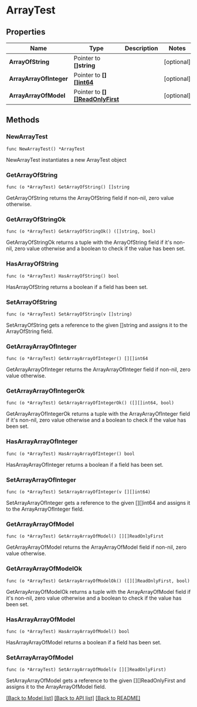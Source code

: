 # ArrayTest

## Properties

Name | Type | Description | Notes
------------ | ------------- | ------------- | -------------
**ArrayOfString** | Pointer to **[]string** |  | [optional] 
**ArrayArrayOfInteger** | Pointer to [**[][]int64**](array.md) |  | [optional] 
**ArrayArrayOfModel** | Pointer to [**[][]ReadOnlyFirst**](array.md) |  | [optional] 

## Methods

### NewArrayTest

`func NewArrayTest() *ArrayTest`

NewArrayTest instantiates a new ArrayTest object

### GetArrayOfString

`func (o *ArrayTest) GetArrayOfString() []string`

GetArrayOfString returns the ArrayOfString field if non-nil, zero value otherwise.

### GetArrayOfStringOk

`func (o *ArrayTest) GetArrayOfStringOk() ([]string, bool)`

GetArrayOfStringOk returns a tuple with the ArrayOfString field if it's non-nil, zero value otherwise
and a boolean to check if the value has been set.

### HasArrayOfString

`func (o *ArrayTest) HasArrayOfString() bool`

HasArrayOfString returns a boolean if a field has been set.

### SetArrayOfString

`func (o *ArrayTest) SetArrayOfString(v []string)`

SetArrayOfString gets a reference to the given []string and assigns it to the ArrayOfString field.

### GetArrayArrayOfInteger

`func (o *ArrayTest) GetArrayArrayOfInteger() [][]int64`

GetArrayArrayOfInteger returns the ArrayArrayOfInteger field if non-nil, zero value otherwise.

### GetArrayArrayOfIntegerOk

`func (o *ArrayTest) GetArrayArrayOfIntegerOk() ([][]int64, bool)`

GetArrayArrayOfIntegerOk returns a tuple with the ArrayArrayOfInteger field if it's non-nil, zero value otherwise
and a boolean to check if the value has been set.

### HasArrayArrayOfInteger

`func (o *ArrayTest) HasArrayArrayOfInteger() bool`

HasArrayArrayOfInteger returns a boolean if a field has been set.

### SetArrayArrayOfInteger

`func (o *ArrayTest) SetArrayArrayOfInteger(v [][]int64)`

SetArrayArrayOfInteger gets a reference to the given [][]int64 and assigns it to the ArrayArrayOfInteger field.

### GetArrayArrayOfModel

`func (o *ArrayTest) GetArrayArrayOfModel() [][]ReadOnlyFirst`

GetArrayArrayOfModel returns the ArrayArrayOfModel field if non-nil, zero value otherwise.

### GetArrayArrayOfModelOk

`func (o *ArrayTest) GetArrayArrayOfModelOk() ([][]ReadOnlyFirst, bool)`

GetArrayArrayOfModelOk returns a tuple with the ArrayArrayOfModel field if it's non-nil, zero value otherwise
and a boolean to check if the value has been set.

### HasArrayArrayOfModel

`func (o *ArrayTest) HasArrayArrayOfModel() bool`

HasArrayArrayOfModel returns a boolean if a field has been set.

### SetArrayArrayOfModel

`func (o *ArrayTest) SetArrayArrayOfModel(v [][]ReadOnlyFirst)`

SetArrayArrayOfModel gets a reference to the given [][]ReadOnlyFirst and assigns it to the ArrayArrayOfModel field.


[[Back to Model list]](../README.md#documentation-for-models) [[Back to API list]](../README.md#documentation-for-api-endpoints) [[Back to README]](../README.md)


